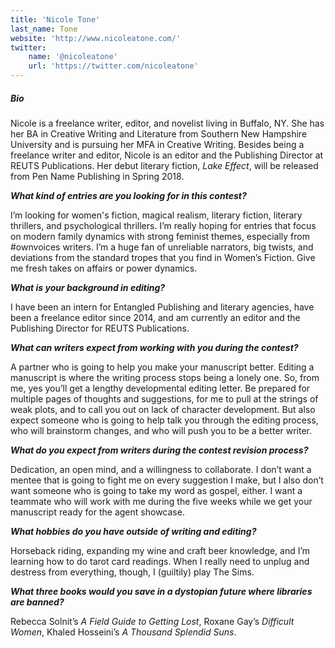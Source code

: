 ```yaml
---
title: 'Nicole Tone'
last_name: Tone
website: 'http://www.nicoleatone.com/'
twitter:
    name: '@nicoleatone'
    url: 'https://twitter.com/nicoleatone'
---
```


##### Bio

Nicole is a freelance writer, editor, and novelist living in Buffalo, NY. She has her BA in Creative Writing and Literature from Southern New Hampshire University and is pursuing her MFA in Creative Writing. Besides being a freelance writer and editor, Nicole is an editor and the Publishing Director at REUTS Publications. Her debut literary fiction, _Lake Effect_, will be released from Pen Name Publishing in Spring 2018.

***What kind of entries are you looking for in this contest?***

I’m looking for women's fiction, magical realism, literary fiction, literary thrillers, and psychological thrillers. I’m really hoping for entries that focus on modern family dynamics with strong feminist themes, especially from #ownvoices writers. I’m a huge fan of unreliable narrators, big twists, and deviations from the standard tropes that you find in Women’s Fiction. Give me fresh takes on affairs or power dynamics.

***What is your background in editing?***

I have been an intern for Entangled Publishing and literary agencies, have been a freelance editor since 2014, and am currently an editor and the Publishing Director for REUTS Publications.

***What can writers expect from working with you during the contest?***

A partner who is going to help you make your manuscript better. Editing a manuscript is where the writing process stops being a lonely one. So, from me, yes you’ll get a lengthy developmental editing letter. Be prepared for multiple pages of thoughts and suggestions, for me to pull at the strings of weak plots, and to call you out on lack of character development. But also expect someone who is going to help talk you through the editing process, who will brainstorm changes, and who will push you to be a better writer.

***What do you expect from writers during the contest revision process?***

Dedication, an open mind, and a willingness to collaborate. I don’t want a mentee that is going to fight me on every suggestion I make, but I also don’t want someone who is going to take my word as gospel, either. I want a teammate who will work with me during the five weeks while we get your manuscript ready for the agent showcase.

***What hobbies do you have outside of writing and editing?***

Horseback riding, expanding my wine and craft beer knowledge, and I’m learning how to do tarot card readings. When I really need to unplug and destress from everything, though, I (guiltily) play The Sims.

***What three books would you save in a dystopian future where libraries are banned?***

Rebecca Solnit’s _A Field Guide to Getting Lost_, Roxane Gay’s _Difficult Women_, Khaled Hosseini’s _A Thousand Splendid Suns_. 